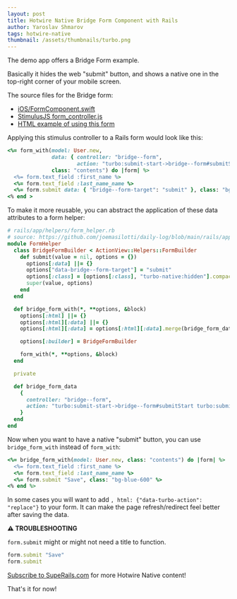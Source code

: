 ```yaml
---
layout: post
title: Hotwire Native Bridge Form Component with Rails
author: Yaroslav Shmarov
tags: hotwire-native
thumbnail: /assets/thumbnails/turbo.png
---
```


The demo app offers a Bridge Form example.

Basically it hides the web "submit" button, and shows a native one in the top-right corner of your mobile screen.

The source files for the Bridge form:
- [iOS/FormComponent.swift](https://github.com/hotwired/hotwire-native-ios/blob/main/Demo/Bridge/FormComponent.swift)
- [StimulusJS form_controller.js](https://github.com/hotwired/hotwire-native-demo/blob/main/public/javascript/controllers/bridge/form_controller.js)
- [HTML example of using this form](https://github.com/hotwired/hotwire-native-demo/blob/main/views/bridge-form.ejs)

Applying this stimulus controller to a Rails form would look like this:

```ruby
<%= form_with(model: User.new,
              data: { controller: "bridge--form",
                      action: "turbo:submit-start->bridge--form#submitStart turbo:submit-end->bridge--form#submitEnd" },
              class: "contents") do |form| %>
  <%= form.text_field :first_name %>
  <%= form.text_field :last_name_name %>
  <%= form.submit data: { "bridge--form-target": "submit" }, class: "bg-blue-600" %>
<% end >
```

To make it more reusable, you can abstract the application of these data attributes to a form helper:

```ruby
# rails/app/helpers/form_helper.rb
# source: https://github.com/joemasilotti/daily-log/blob/main/rails/app/helpers/form_helper.rb
module FormHelper
  class BridgeFormBuilder < ActionView::Helpers::FormBuilder
    def submit(value = nil, options = {})
      options[:data] ||= {}
      options["data-bridge--form-target"] = "submit"
      options[:class] = [options[:class], "turbo-native:hidden"].compact
      super(value, options)
    end
  end

  def bridge_form_with(*, **options, &block)
    options[:html] ||= {}
    options[:html][:data] ||= {}
    options[:html][:data] = options[:html][:data].merge(bridge_form_data)

    options[:builder] = BridgeFormBuilder

    form_with(*, **options, &block)
  end

  private

  def bridge_form_data
    {
      controller: "bridge--form",
      action: "turbo:submit-start->bridge--form#submitStart turbo:submit-end->bridge--form#submitEnd"
    }
  end
end
```

Now when you want to have a native "submit" button, you can use `bridge_form_with` instead of `form_with`:

```ruby
<%= bridge_form_with(model: User.new, class: "contents") do |form| %>
  <%= form.text_field :first_name %>
  <%= form.text_field :last_name_name %>
  <%= form.submit "Save", class: "bg-blue-600" %>
<% end %>
```

In some cases you will want to add `, html: {"data-turbo-action": "replace"}` to your form. It can make the page refresh/redirect feel better after saving the data.

**⚠️ TROUBLESHOOTING**

`form.submit` might or might not need a title to function.

```ruby
form.submit "Save"
form.submit
```

[Subscribe to SupeRails.com](https://superails.com/pricing) for more Hotwire Native content!

That's it for now!
